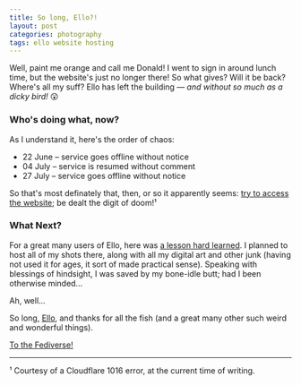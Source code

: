```yaml
---
title: So long, Ello?!
layout: post
categories: photography
tags: ello website hosting
---
```


Well, paint me orange and call me Donald! I went to sign in around lunch time, but the website's just no longer there! So what gives? Will it be back? Where's all my suff? Ello has left the building — _and without so much as a dicky bird!_ 😲 

<h3>Who's doing what, now?</h3>

As I understand it, here's the order of chaos:

- 22 June – service goes offline without notice
- 04 July – service is resumed without comment
- 27 July – service goes offline without notice

So that's most definately that, then, or so it apparently seems: [try to access the website](https://www.ello.co); be dealt the digit of doom!¹

<h3>What Next?</h3>

For a great many users of Ello, here was [a lesson hard learned](https://danthornton.net/2023/06/is-it-goodbye-to-ello-another-niche-network-gone/#comment-34580). I planned to host all of my shots there, along with all my digital art and other junk (having not used it for ages, it sort of made practical sense). Speaking with blessings of hindsight, I was saved by my bone-idle butt; had I been otherwise minded...

Ah, well... 

So long, [Ello](https://en.m.wikipedia.org/wiki/Ello_(social_network)), and thanks for all the fish (and a great many other such weird and wonderful things).

[To the Fediverse!](https://www.fediverse.to)

<hr>

¹ Courtesy of a Cloudflare 1016 error, at the current time of writing.

